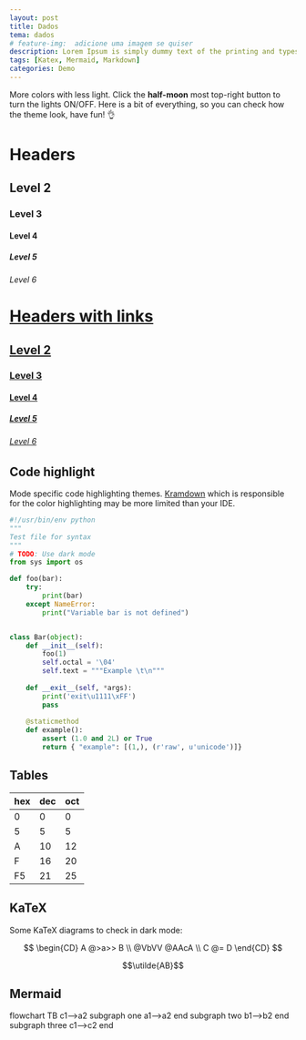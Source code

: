 ```yaml
---
layout: post
title: Dados
tema: dados
# feature-img:  adicione uma imagem se quiser 
description: Lorem Ipsum is simply dummy text of the printing and typesetting industry.
tags: [Katex, Mermaid, Markdown]
categories: Demo
---
```


More colors with less light. Click the **half-moon** most top-right button to turn the lights ON/OFF.
Here is a bit of everything, so you can check how the theme look, have fun! 👌


# Headers
## Level 2
### Level 3
#### Level 4
##### Level 5
###### Level 6
 
# [Headers with links](http://localhost)
## [Level 2](http://localhost)
### [Level 3](http://localhost)
#### [Level 4](http://localhost)
##### [Level 5](http://localhost) 
###### [Level 6](http://localhost)

## Code highlight
Mode specific code highlighting themes. [Kramdown](https://kramdown.gettalong.org/) which is responsible for the color highlighting may be more limited than your IDE.

```python
#!/usr/bin/env python
"""
Test file for syntax
"""
# TODO: Use dark mode
from sys import os

def foo(bar): 
    try:
        print(bar)
    except NameError:
        print("Variable bar is not defined")


class Bar(object): 
    def __init__(self):
        foo(1)
        self.octal = '\04'
        self.text = """Example \t\n"""
    
    def __exit__(self, *args):
        print('exit\u1111\xFF')
        pass
    
    @staticmethod
    def example():
        assert (1.0 and 2L) or True
        return { "example": [(1,), (r'raw', u'unicode')]}
```

## Tables

| hex | dec | oct |
| -   | -   | -   |
| 0   | 0   | 0   |
| 5   | 5   | 5   |
| A   | 10  | 12  |
| F   | 16  | 20  |
| F5  | 21  | 25  |

## KaTeX

Some KaTeX diagrams to check in dark mode:

$$
\begin{CD}
A @>a>> B \\
@VbVV @AAcA \\
C @= D
\end{CD}
$$

$$\utilde{AB}$$

## Mermaid

<div class="mermaid">
flowchart TB
    c1-->a2
    subgraph one
    a1-->a2
    end
    subgraph two
    b1-->b2
    end
    subgraph three
    c1-->c2
    end
</div>
